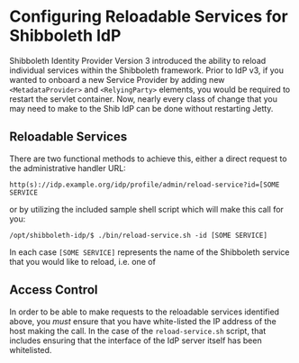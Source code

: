 # Configuring Reloadable Services for Shibboleth IdP #

Shibboleth Identity Provider Version 3 introduced the ability to reload individual services within the Shibboleth framework. Prior to IdP v3, if you wanted to onboard a new Service Provider by adding new `<MetadataProvider>` and `<RelyingParty>` elements, you would be required to restart the servlet container. Now, nearly every class of change that you may need to make to the Shib IdP can be done without restarting Jetty.

## Reloadable Services ##

There are two functional methods to achieve this, either a direct request to the administrative handler URL:

~~~~
http(s)://idp.example.org/idp/profile/admin/reload-service?id=[SOME SERVICE
~~~~

or by utilizing the included sample shell script which will make this call for you:

~~~~
/opt/shibboleth-idp/$ ./bin/reload-service.sh -id [SOME SERVICE]
~~~~

In each case `[SOME SERVICE]` represents the name of the Shibboleth service that you would like to reload, i.e. one of

## Access Control ##

In order to be able to make requests to the reloadable services identified above, you *must* ensure that you have white-listed the IP address of the host making the call. In the case of the `reload-service.sh` script, that includes ensuring that the interface of the IdP server itself has been whitelisted.
